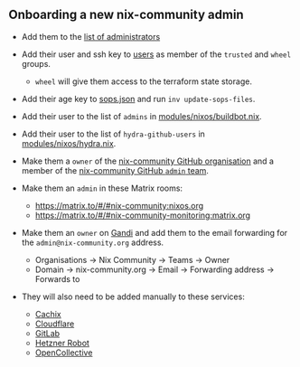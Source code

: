 ## Onboarding a new nix-community admin

- Add them to the [list of administrators](../docs/administrators.md)

- Add their user and ssh key to [users](../users) as member of the `trusted` and `wheel` groups.

  - `wheel` will give them access to the terraform state storage.

- Add their age key to [sops.json](../sops.json) and run `inv update-sops-files`.

- Add their user to the list of `admins` in [modules/nixos/buildbot.nix](../modules/nixos/buildbot.nix).

- Add their user to the list of `hydra-github-users` in [modules/nixos/hydra.nix](../modules/nixos/hydra.nix).

- Make them a `owner` of the [nix-community GitHub organisation](https://github.com/nix-community) and a member of the [nix-community GitHub `admin` team](https://github.com/orgs/nix-community/teams/admin/members).

- Make them an `admin` in these Matrix rooms:

  - https://matrix.to/#/#nix-community:nixos.org
  - https://matrix.to/#/#nix-community-monitoring:matrix.org

- Make them an `owner` on [Gandi](https://admin.gandi.net/) and add them to the email forwarding for the `admin@nix-community.org` address.

  - Organisations -> Nix Community -> Teams -> Owner
  - Domain -> nix-community.org -> Email -> Forwarding address -> Forwards to

- They will also need to be added manually to these services:

  - [Cachix](https://app.cachix.org/organization/nix-community/settings)
  - [Cloudflare](https://dash.cloudflare.com/e4a2db52c495db230973c839a0699ae1/members)
  - [GitLab](https://gitlab.com/groups/nix-community/-/group_members)
  - [Hetzner Robot](https://robot.hetzner.com/key/index)
  - [OpenCollective](https://opencollective.com/nix-community/admin/team)
